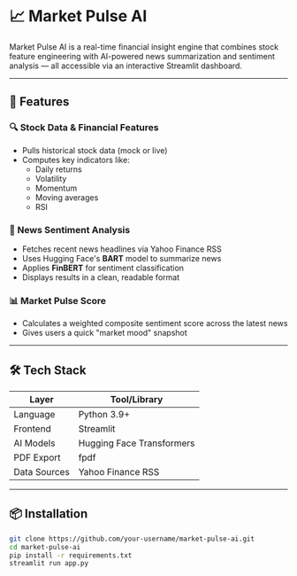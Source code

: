 # 📈 Market Pulse AI

Market Pulse AI is a real-time financial insight engine that combines stock feature engineering with AI-powered news summarization and sentiment analysis — all accessible via an interactive Streamlit dashboard.

---

## 🚀 Features

### 🔍 Stock Data & Financial Features
- Pulls historical stock data (mock or live)
- Computes key indicators like:
  - Daily returns
  - Volatility
  - Momentum
  - Moving averages
  - RSI

### 📰 News Sentiment Analysis
- Fetches recent news headlines via Yahoo Finance RSS
- Uses Hugging Face's **BART** model to summarize news
- Applies **FinBERT** for sentiment classification
- Displays results in a clean, readable format

### 📊 Market Pulse Score
- Calculates a weighted composite sentiment score across the latest news
- Gives users a quick "market mood" snapshot


---

## 🛠 Tech Stack

| Layer        | Tool/Library                  |
|--------------|-------------------------------|
| Language     | Python 3.9+                   |
| Frontend     | Streamlit                     |
| AI Models    | Hugging Face Transformers     |
| PDF Export   | fpdf                          |
| Data Sources | Yahoo Finance RSS             |

---

## 📦 Installation

```bash
git clone https://github.com/your-username/market-pulse-ai.git
cd market-pulse-ai
pip install -r requirements.txt
streamlit run app.py

